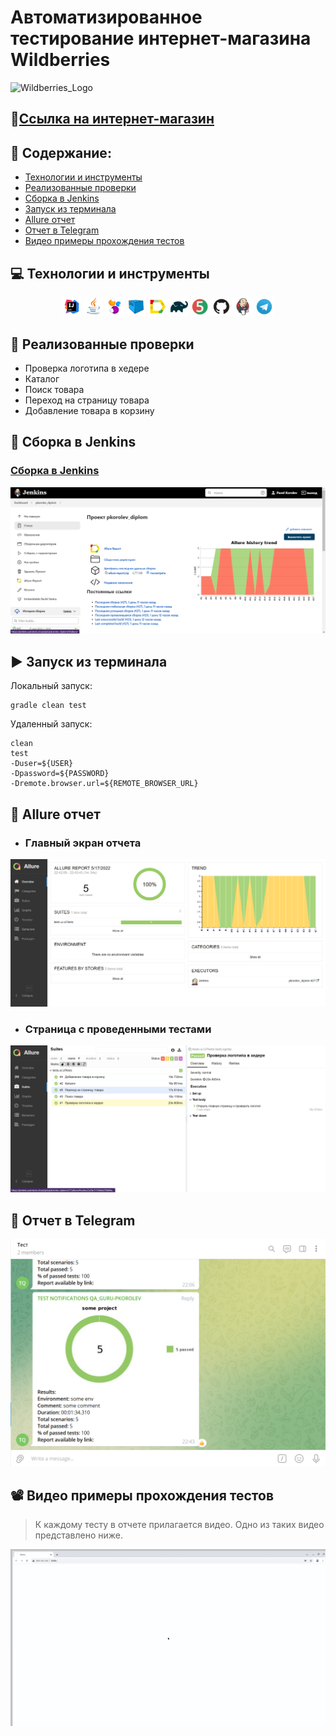 # Автоматизированное тестирование интернет-магазина Wildberries

![Wildberries_Logo](https://user-images.githubusercontent.com/99354950/168543555-8b3e0f4d-41cd-4826-a945-3b03d780ff4e.png)


## :memo:<a target="_blank" href="https://www.wildberries.ru/">Ссылка на интернет-магазин</a>

## :floppy_disk: Содержание:

- <a href="#computer-технологии-и-инструменты">Технологии и инструменты</a>
- <a href="#notebook_with_decorative_cover-реализованные-проверки">Реализованные проверки</a>
- <a href="#electric_plug-сборка-в-Jenkins">Сборка в Jenkins</a>
- <a href="#arrow_forward-запуск-из-терминала">Запуск из терминала</a>
- <a href="#open_book-allure-отчет">Allure отчет</a>
- <a href="#robot-отчет-в-telegram">Отчет в Telegram</a>
- <a href="#film_projector-видео-примеры-прохождения-тестов">Видео примеры прохождения тестов</a>

## :computer: Технологии и инструменты
<p align="center">
<img width="6%" title="IntelliJ IDEA" src="images/logo/Intelige_Idea.png">
<img width="6%" title="Java" src="images/logo/Java.png">
<img width="6%" title="Selenide" src="images/logo/Selenide.png">
<img width="6%" title="Selenoid" src="images/logo/Selenoid.png">
<img width="6%" title="Allure Report" src="images/logo/AllureReport.png">
<img width="6%" title="Gradle" src="images/logo/Gradle.png">
<img width="6%" title="JUnit5" src="images/logo/JUnit5.png">
<img width="6%" title="GitHub" src="images/logo/Github.png">
<img width="6%" title="Jenkins" src="images/logo/Jenkins.png">
<img width="6%" title="Telegram" src="images/logo/Telegram.png">
</p>

## :notebook_with_decorative_cover: Реализованные проверки
- Проверка логотипа в хедере
- Каталог
- Поиск товара
- Переход на страницу товара
- Добавление товара в корзину

## :electric_plug: Сборка в Jenkins
### <a target="_blank" href="https://jenkins.autotests.cloud/job/pkorolev_diplom/">Сборка в Jenkins</a>
<p align="center">
<img title="Jenkins Dashboard" src="images/screenshots/jenkins-dashboard.png">
</p>  

## :arrow_forward: Запуск из терминала
Локальный запуск:
```
gradle clean test
```

Удаленный запуск:
```
clean
test
-Duser=${USER}
-Dpassword=${PASSWORD}
-Dremote.browser.url=${REMOTE_BROWSER_URL}
```

## :open_book: Allure отчет
- ### Главный экран отчета
<p align="center">
<img title="Allure Overview Dashboard" src="images/screenshots/allure_mainpage.png">
</p>

- ### Страница с проведенными тестами
<p align="center">
<img title="Allure Test Page" src="images/screenshots/allure_testspage.png">
</p>

## :robot: Отчет в Telegram
<p align="center">
<img title="Telegram notification message" src="images/screenshots/allure_telegram.png">
</p>

## :film_projector: Видео примеры прохождения тестов
> К каждому тесту в отчете прилагается видео. Одно из таких видео представлено ниже.
<p align="center">
  <img title="Selenoid Video" src="images/video/2c87927ff764ab62.gif">
</p>
